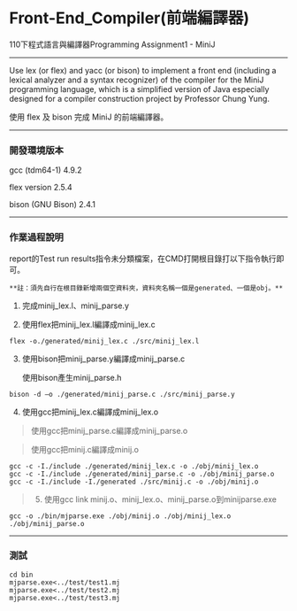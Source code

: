 # Front-End_Compiler(前端編譯器)

110下程式語言與編譯器Programming Assignment1 - MiniJ
 
---

Use lex (or flex) and yacc (or bison) to implement a front end (including a lexical analyzer and a syntax recognizer) of the compiler for the MiniJ programming language, which is a simplified version of Java especially designed for a compiler construction project by Professor Chung Yung.

使用 flex 及 bison 完成 MiniJ 的前端編譯器。

---

### 開發環境版本

gcc (tdm64-1) 4.9.2

flex version 2.5.4

bison (GNU Bison) 2.4.1

---

### 作業過程說明

report的Test run results指令未分類檔案，在CMD打開根目錄打以下指令執行即可。

`**註：須先自行在根目錄新增兩個空資料夾，資料夾名稱一個是generated、一個是obj。**`

1. 完成minij_lex.l、minij_parse.y

2. 使用flex把minij_lex.l編譯成minij_lex.c
```
flex -o./generated/minij_lex.c ./src/minij_lex.l
```

3. 使用bison把minij_parse.y編譯成minij_parse.c

    使用bison產生minij_parse.h
```
bison -d –o ./generated/minij_parse.c ./src/minij_parse.y
```

4. 使用gcc把minij_lex.c編譯成minij_lex.o

>使用gcc把minij_parse.c編譯成minij_parse.o

>使用gcc把minij.c編譯成minij.o
```
gcc -c -I./include ./generated/minij_lex.c -o ./obj/minij_lex.o
gcc -c -I./include ./generated/minij_parse.c -o ./obj/minij_parse.o
gcc -c -I./include -I./generated ./src/minij.c -o ./obj/minij.o
```

>5. 使用gcc link minij.o、minij_lex.o、minij_parse.o到minijparse.exe
```
gcc -o ./bin/mjparse.exe ./obj/minij.o ./obj/minij_lex.o ./obj/minij_parse.o
```

---

### 測試

```
cd bin
mjparse.exe<../test/test1.mj
mjparse.exe<../test/test2.mj
mjparse.exe<../test/test3.mj
```
